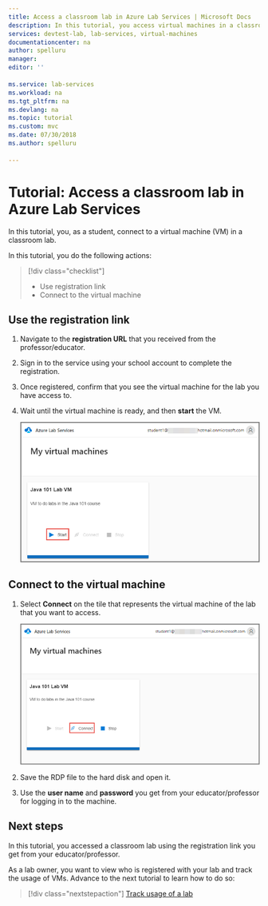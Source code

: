 ```yaml
---
title: Access a classroom lab in Azure Lab Services | Microsoft Docs
description: In this tutorial, you access virtual machines in a classroom lab that's set up by a professor. 
services: devtest-lab, lab-services, virtual-machines
documentationcenter: na
author: spelluru
manager: 
editor: ''

ms.service: lab-services
ms.workload: na
ms.tgt_pltfrm: na
ms.devlang: na
ms.topic: tutorial
ms.custom: mvc
ms.date: 07/30/2018
ms.author: spelluru

---
```

# Tutorial: Access a classroom lab in Azure Lab Services
In this tutorial, you, as a student, connect to a virtual machine (VM) in a classroom lab. 

In this tutorial, you do the following actions:

> [!div class="checklist"]
> * Use registration link 
> * Connect to the virtual machine

## Use the registration link

1. Navigate to the **registration URL** that you received from the professor/educator. 
2. Sign in to the service using your school account to complete the registration. 
3. Once registered, confirm that you see the virtual machine for the lab you have access to. 
2. Wait until the virtual machine is ready, and then **start** the VM.

    ![Start the VM](../media/tutorial-connect-vm-in-classroom-lab/start-vm.png)

## Connect to the virtual machine

1. Select **Connect** on the tile that represents the virtual machine of the lab that you want to access. 

    ![Connect to VM](../media/tutorial-connect-vm-in-classroom-lab/connect-vm.png)
2. Save the RDP file to the hard disk and open it. 
3. Use the **user name** and **password** you get from your educator/professor for logging in to the machine. 

## Next steps
In this tutorial, you accessed a classroom lab using the registration link you get from your educator/professor.

As a lab owner, you want to view who is registered with your lab and track the usage of VMs. Advance to the next tutorial to learn how to do so:

> [!div class="nextstepaction"]
> [Track usage of a lab](tutorial-track-usage.md) 